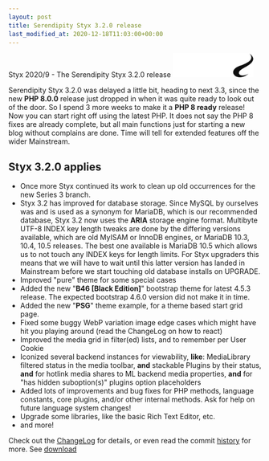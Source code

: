 ```yaml
---
layout: post
title: Serendipity Styx 3.2.0 release
last_modified_at: 2020-12-18T11:03:00+00:00
---
```


Styx 2020/9 - The Serendipity Styx 3.2.0 release <img class="php8" src="/i/b/logo_php8.svg" alt="php8" width="160" height="48">

Serendipity Styx 3.2.0 was delayed a little bit, heading to next 3.3, since the new **PHP 8.0.0** release just dropped in when it was quite ready to look out of the door. 
So I spend 3 more weeks to make it a **PHP 8 ready** release!
Now you can start right off using the latest PHP. It does not say the PHP 8 fixes are already complete, but all main functions just for starting a new blog without complains are done. Time will tell for extended features off the wider Mainstream.

## Styx 3.2.0 applies

  - Once more Styx continued its work to clean up old occurrences for the new Series 3 branch.
  - Styx 3.2 has improved for database storage. Since MySQL by ourselves was and is used as a synonym for MariaDB, which is our recommended database, Styx 3.2 now uses the **ARIA** storage engine format. Multibyte UTF-8 INDEX key length tweaks are done by the differing versions available, which are old MyISAM or InnoDB engines, or MariaDB 10.3, 10.4, 10.5 releases. The best one available is MariaDB 10.5 which allows us to not touch any INDEX keys for length limits. For Styx upgraders this means that we will have to wait until this latter version has landed in Mainstream before we start touching old database installs on UPGRADE.
  - Improved "pure" theme for some special cases
  - Added the new "**B46 [Black Edition]**" bootstrap theme for latest 4.5.3 release. The expected bootstrap 4.6.0 version did not make it in time.
  - Added the new "**PSG**" theme example, for a theme based start grid page.
  - Fixed some buggy WebP variation image edge cases which might have hit you playing around (read the ChangeLog on how to react)
  - Improved the media grid in filter(ed) lists, and to remember per User Cookie
  - Iconized several backend instances for viewability, **like**: MediaLibrary filtered status in the media toolbar, **and** stackable Plugins by their status, **and** for hotlink media shares to ML backend media properties, **and** for "has hidden suboption(s)" plugins option placeholders
  - Added lots of improvements and bug fixes for PHP methods, language constants, core plugins, and/or other internal methods. Ask for help on future language system changes!
  - Upgrade some libraries, like the basic Rich Text Editor, etc.
  - and more!

Check out the [ChangeLog](https://github.com/ophian/styx/blob/3.2.0/docs/NEWS) for details, or even read the commit [history](https://github.com/ophian/styx/commits/3.2.0) for more. See [download](https://github.com/ophian/styx/releases/tag/3.2.0)
